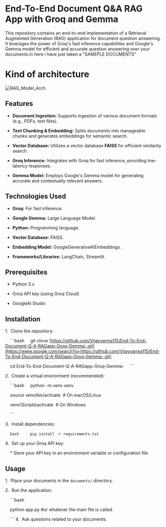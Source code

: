 # End-To-End Document Q&A RAG App with Groq and Gemma



This repository contains an end-to-end implementation of a Retrieval Augmented Generation (RAG) application for document question answering. It leverages the power of Groq's fast inference capabilities and Google's Gemma model for efficient and accurate question answering over your documents.In here i have just taken a "SAMEPLE DOCUMENTS"

# Kind of architecture



![RAG_Model_Arch](https://github.com/user-attachments/assets/465e80c7-44e4-443c-bceb-587eedf9c31e)


## Features



* **Document Ingestion:** Supports ingestion of various document formats (e.g., PDFs, text files).

* **Text Chunking & Embedding:** Splits documents into manageable chunks and generates embeddings for semantic search.

* **Vector Database:** Utilizes a vector database **FAISS**  for efficient similarity search.

* **Groq Inference:** Integrates with Groq for fast inference, providing low-latency responses.

* **Gemma Model:** Employs Google's Gemma model for generating accurate and contextually relevant answers.



## Technologies Used



* **Groq:** For fast inference.

* **Google Gemma:** Large Language Model.

* **Python:** Programming language.

* **Vector Database:** FAISS.

* **Embedding Model:** GoogleGenerativeAIEmbeddings .

* **Frameworks/Libraries:** LangChain, Streamlit.



## Prerequisites



* Python 3.x

* Groq API key (using Groq Cloud)

* GoogleAI Studio



## Installation



1.  Clone the repository:


    ```bash
    git clone [https://github.com/Vijayvarma115/End-To-End-Document-Q-A-RAGapp-Groq-Gemma-.git](https://www.google.com/search?q=https://github.com/Vijayvarma115/End-To-End-Document-Q-A-RAGapp-Groq-Gemma-.git)

    cd End-To-End-Document-Q-A-RAGapp-Groq-Gemma-
    ```



2.  Create a virtual environment (recommended):


    ```bash
    python -m venv venv

    source venv/bin/activate  # On macOS/Linux

    venv\Scripts\activate  # On Windows

    ```



3.  Install dependencies:



    ```bash
    pip install -r requirements.txt
    ```



4.  Set up your Groq API key:



    * Store your API key in an environment variable or configuration file.



## Usage



1.  Place your documents in the `documents/` directory.



2.  Run the application:


    ```bash

    python app.py #or whatever the main file is called.

    ```
4.  Ask questions related to your documents.

